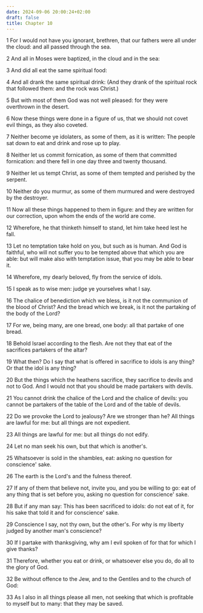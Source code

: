 ```yaml
---
date: 2024-09-06 20:00:24+02:00
draft: false
title: Chapter 10
---
```




1 For I would not have you ignorant, brethren, that our fathers were all under the cloud: and all passed through the sea.

2 And all in Moses were baptized, in the cloud and in the sea:

3 And did all eat the same spiritual food:

4 And all drank the same spiritual drink: (And they drank of the spiritual rock that followed them: and the rock was Christ.)

5 But with most of them God was not well pleased: for they were overthrown in the desert.

6 Now these things were done in a figure of us, that we should not covet evil things, as they also coveted.

7 Neither become ye idolaters, as some of them, as it is written: The people sat down to eat and drink and rose up to play.

8 Neither let us commit fornication, as some of them that committed fornication: and there fell in one day three and twenty thousand.

9 Neither let us tempt Christ, as some of them tempted and perished by the serpent.

10 Neither do you murmur, as some of them murmured and were destroyed by the destroyer.

11 Now all these things happened to them in figure: and they are written for our correction, upon whom the ends of the world are come.

12 Wherefore, he that thinketh himself to stand, let him take heed lest he fall.

13 Let no temptation take hold on you, but such as is human. And God is faithful, who will not suffer you to be tempted above that which you are able: but will make also with temptation issue, that you may be able to bear it.

14 Wherefore, my dearly beloved, fly from the service of idols.

15 I speak as to wise men: judge ye yourselves what I say.

16 The chalice of benediction which we bless, is it not the communion of the blood of Christ? And the bread which we break, is it not the partaking of the body of the Lord?

17 For we, being many, are one bread, one body: all that partake of one bread.

18 Behold Israel according to the flesh. Are not they that eat of the sacrifices partakers of the altar?

19 What then? Do I say that what is offered in sacrifice to idols is any thing? Or that the idol is any thing?

20 But the things which the heathens sacrifice, they sacrifice to devils and not to God. And I would not that you should be made partakers with devils.

21 You cannot drink the chalice of the Lord and the chalice of devils: you cannot be partakers of the table of the Lord and of the table of devils.

22 Do we provoke the Lord to jealousy? Are we stronger than he? All things are lawful for me: but all things are not expedient.

23 All things are lawful for me: but all things do not edify.

24 Let no man seek his own, but that which is another's.

25 Whatsoever is sold in the shambles, eat: asking no question for conscience' sake.

26 The earth is the Lord's and the fulness thereof.

27 If any of them that believe not, invite you, and you be willing to go: eat of any thing that is set before you, asking no question for conscience' sake.

28 But if any man say: This has been sacrificed to idols: do not eat of it, for his sake that told it and for conscience' sake.

29 Conscience I say, not thy own, but the other's. For why is my liberty judged by another man's conscience?

30 If I partake with thanksgiving, why am I evil spoken of for that for which I give thanks?

31 Therefore, whether you eat or drink, or whatsoever else you do, do all to the glory of God.

32 Be without offence to the Jew, and to the Gentiles and to the church of God:

33 As I also in all things please all men, not seeking that which is profitable to myself but to many: that they may be saved.

